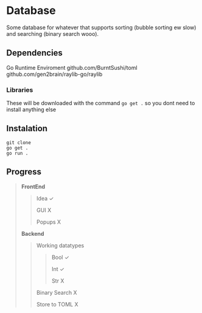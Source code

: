 # Database
Some database for whatever that supports sorting (bubble sorting ew slow) and searching (binary search wooo).

## Dependencies
Go Runtime Enviroment
github.com/BurntSushi/toml
github.com/gen2brain/raylib-go/raylib

### Libraries
These will be downloaded with the command `go get .` so you dont need to install anything else

## Instalation
```
git clone 
go get .
go run .
```

## Progress
> **FrontEnd**
>
>
>> Idea     ✓
>>
>> GUI      X
>>
>> Popups   X
>
>
>
> **Backend**
>
>
>> Working datatypes
>>>
>>>
>>> Bool            ✓
>>>
>>> Int             ✓
>>>
>>> Str             X
>>
>> Binary Search    X
>>
>> Store to TOML    X